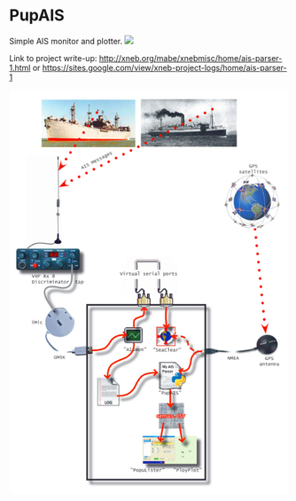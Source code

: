 # PupAIS
 Simple AIS monitor and plotter.
 ![](popAISfejs.png)
  
 Link to project write-up: 
 http://xneb.org/mabe/xnebmisc/home/ais-parser-1.html or https://sites.google.com/view/xneb-project-logs/home/ais-parser-1
 
 ![](ais3c.jpg)
